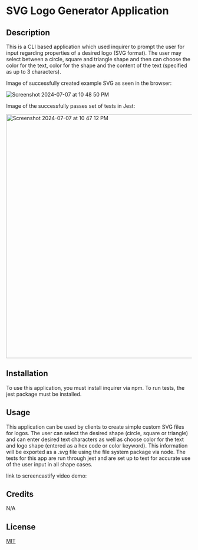 # SVG Logo Generator Application

## Description
  This is a CLI based application which used inquirer to prompt the user for input regarding properties of a desired logo (SVG format). The user may select between a circle, square and triangle shape and then can choose the color for the text, color for the shape and the content of the text (specified as up to 3 characters).

  Image of successfully created example SVG as seen in the browser:

  ![Screenshot 2024-07-07 at 10 48 50 PM](https://github.com/erindevine0229/svg-maker/assets/166076732/059e43f2-7286-4c0a-8f2c-ebb028de9db9)

  Image of the successfully passes set of tests in Jest: 
  
  <img width="663" alt="Screenshot 2024-07-07 at 10 47 12 PM" src="https://github.com/erindevine0229/svg-maker/assets/166076732/39a6cdb7-67e2-4fbd-8651-327b1a6d3578">


  
## Installation
  To use this application, you must install inquirer via npm. To run tests, the jest package must be installed.
    
## Usage
  This application can be used by clients to create simple custom SVG files for logos. The user can select the desired shape (circle, square or triangle) and can enter desired text characters as well as choose color for the text and logo shape (entered as a hex code or color keyword). This information will be exported as a .svg file using the file system package via node. The tests for this app are run through jest and are set up to test for accurate use of the user input in all shape cases. 

  link to screencastify video demo: 
    
## Credits
  N/A
## License
  [MIT](https://choosealicense.com/licenses/mit/)

